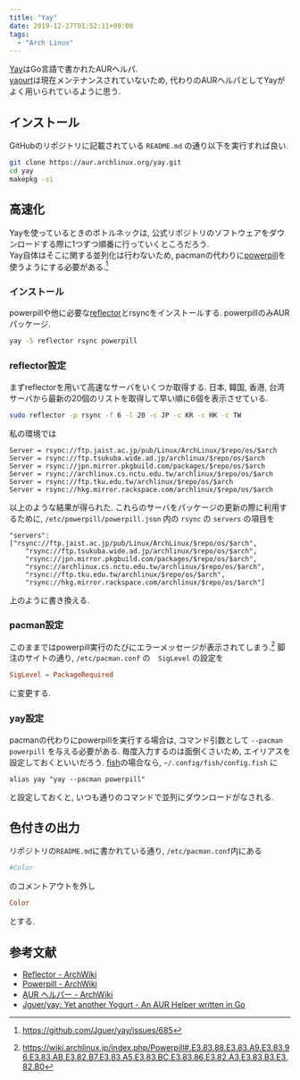 ```yaml
---
title: "Yay"
date: 2019-12-27T01:52:11+09:00
tags:
  - "Arch Linux"
---
```

[Yay](https://github.com/Jguer/yay)はGo言語で書かれたAURヘルパ.  
[yaourt](https://archlinux.fr/yaourt-en)は現在メンテナンスされていないため, 代わりのAURヘルパとしてYayがよく用いられているように思う.

## インストール
GitHubのリポジトリに記載されている `README.md` の通り以下を実行すれば良い.

```bash
git clone https://aur.archlinux.org/yay.git
cd yay
makepkg -si
```

## 高速化
Yayを使っているときのボトルネックは, 公式リポジトリのソフトウェアをダウンロードする際に1つずつ順番に行っていくところだろう.  
Yay自体はそこに関する並列化は行わないため, pacmanの代わりに[powerpill](https://xyne.archlinux.ca/projects/powerpill/)を使うようにする必要がある.[^parallel]

### インストール
powerpillや他に必要な[reflector](https://xyne.archlinux.ca/projects/reflector/)とrsyncをインストールする.
powerpillのみAURパッケージ.

```bash
yay -S reflector rsync powerpill
```

### reflector設定
まずreflectorを用いて高速なサーバをいくつか取得する.
日本, 韓国, 香港, 台湾サーバから最新の20個のリストを取得して早い順に6個を表示させている.

```bash
sudo reflector -p rsync -f 6 -l 20 -c JP -c KR -c HK -c TW
```

私の環境では

```text
Server = rsync://ftp.jaist.ac.jp/pub/Linux/ArchLinux/$repo/os/$arch
Server = rsync://ftp.tsukuba.wide.ad.jp/archlinux/$repo/os/$arch
Server = rsync://jpn.mirror.pkgbuild.com/packages/$repo/os/$arch
Server = rsync://archlinux.cs.nctu.edu.tw/archlinux/$repo/os/$arch
Server = rsync://ftp.tku.edu.tw/archlinux/$repo/os/$arch
Server = rsync://hkg.mirror.rackspace.com/archlinux/$repo/os/$arch
```

以上のような結果が得られた.
これらのサーバをパッケージの更新の際に利用するために, `/etc/powerpill/powerpill.json` 内の `rsync` の `servers` の項目を

```text
"servers": ["rsync://ftp.jaist.ac.jp/pub/Linux/ArchLinux/$repo/os/$arch",
    "rsync://ftp.tsukuba.wide.ad.jp/archlinux/$repo/os/$arch",
    "rsync://jpn.mirror.pkgbuild.com/packages/$repo/os/$arch",
    "rsync://archlinux.cs.nctu.edu.tw/archlinux/$repo/os/$arch",
    "rsync://ftp.tku.edu.tw/archlinux/$repo/os/$arch",
    "rsync://hkg.mirror.rackspace.com/archlinux/$repo/os/$arch"]
```

上のように書き換える.

### pacman設定
このままではpowerpill実行のたびにエラーメッセージが表示されてしまう.[^powerpill_error]
脚注のサイトの通り, `/etc/pacman.conf` の　`SigLevel` の設定を

```conf
SigLevel = PackageRequired
```

に変更する.

### yay設定
pacmanの代わりにpowerpillを実行する場合は, コマンド引数として `--pacman powerpill` を与える必要がある.
毎度入力するのは面倒くさいため, エイリアスを設定しておくといいだろう.
[fish](https://fishshell.com/)の場合なら, `~/.config/fish/config.fish` に

```text
alias yay "yay --pacman powerpill"
```

と設定しておくと, いつも通りのコマンドで並列にダウンロードがなされる.

## 色付きの出力
リポジトリの`README.md`に書かれている通り, `/etc/pacman.conf`内にある

```conf
#Color
```

のコメントアウトを外し

```conf
Color
```

とする.

## 参考文献
* [Reflector - ArchWiki](https://wiki.archlinux.jp/index.php/Reflector)
* [Powerpill - ArchWiki](https://wiki.archlinux.jp/index.php/Powerpill)
* [AUR ヘルパー - ArchWiki](https://wiki.archlinux.jp/index.php/AUR_%E3%83%98%E3%83%AB%E3%83%91%E3%83%BC)
* [Jguer/yay: Yet another Yogurt - An AUR Helper written in Go](https://github.com/Jguer/yay)

[^parallel]: https://github.com/Jguer/yay/issues/685
[^powerpill_error]: https://wiki.archlinux.jp/index.php/Powerpill#.E3.83.88.E3.83.A9.E3.83.96.E3.83.AB.E3.82.B7.E3.83.A5.E3.83.BC.E3.83.86.E3.82.A3.E3.83.B3.E3.82.B0
